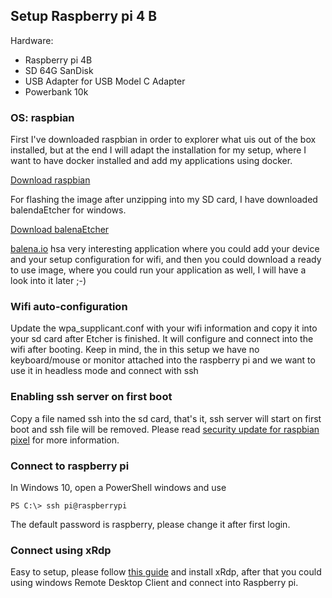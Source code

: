 ## Setup Raspberry pi 4 B

Hardware: 

- Raspberry pi 4B 
- SD 64G SanDisk 
- USB Adapter for USB Model C Adapter 
- Powerbank 10k

### OS: raspbian

First I've downloaded raspbian in order to explorer what uis out of the box installed, but at the end I will adapt the installation for my setup, where I want to have docker installed and add my applications using docker.

[Download raspbian](https://www.raspberrypi.org/downloads/raspbian/)

For flashing the image after unzipping into my SD card, I have downloaded balendaEtcher for windows.

[Download balenaEtcher](https://www.balena.io/etcher/)

[balena.io](https://www.balena.io/) hsa very interesting application where you could add your device and your setup configuration for wifi, and then you could download a ready to use image, where you could run your application as well, I will have a look into it later ;-)

### Wifi auto-configuration

Update the wpa_supplicant.conf with your wifi information and copy it into your sd card after Etcher is finished. It will configure and connect into the wifi after booting. Keep in mind, the in this setup we have no keyboard/mouse or monitor attached into the raspberry pi and we want to use it in headless mode and connect with ssh

### Enabling ssh server on first boot

Copy a file named ssh into the sd card, that's it, ssh server will start on first boot and ssh file will be removed. Please read [security update for raspbian pixel](https://www.raspberrypi.org/blog/a-security-update-for-raspbian-pixel/) for more information.

### Connect to raspberry pi

In Windows 10, open a PowerShell windows and use 

```
PS C:\> ssh pi@raspberrypi
```

The default password is raspberry, please change it after first login.

### Connect using xRdp

Easy to setup, please follow [this guide](https://www.datenreise.de/en/raspberry-pi-install-remote-desktop-xrdp/) and install xRdp, after that you could using windows Remote Desktop Client and connect into Raspberry pi.

